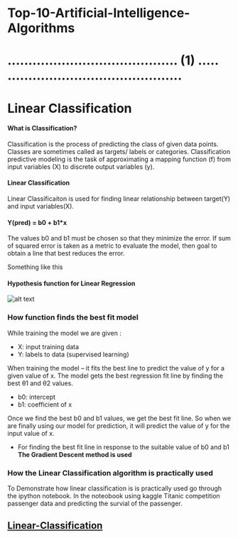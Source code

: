 # Top-10-Artificial-Intelligence-Algorithms
<h1> <strong> ......................................... (1) ..... ..........................................</strong></h1>

# Linear Classification

####  What is Classification?
Classification is the process of predicting the class of given data points. Classes are sometimes called as targets/ labels or categories.
Classification predictive modeling is the task of approximating a mapping function (f) from input variables (X) to discrete output variables (y).

#### Linear Classification 

Linear Classificaiton is used for finding linear relationship between target(Y) and input variables(X).



####  Y(pred) = b0 + b1*x

The values b0 and b1 must be chosen so that they minimize the error. If sum of squared error is taken as a metric to evaluate the model, then goal to obtain a line that best reduces the error.

Something like this 

#### Hypothesis function for Linear Regression 

![alt text](https://cdn-images-1.medium.com/max/800/1*Utp8sgyLk7H39qOQY9pf1A.png)

### How function finds the best fit model
While training the model we are given :

- X: input training data
- Y: labels to data (supervised learning)

When training the model – it fits the best line to predict the value of y for a given value of x. The model gets the best regression fit line by finding the best θ1 and θ2 values.

- b0: intercept
- b1: coefficient of x



Once we find the best b0 and b1 values, we get the best fit line. So when we are finally using our model for prediction, it will predict the value of y for the input value of x.
- For finding the best fit line in response to the suitable value of b0 and b1 <b> The  Gradient Descent method is used </b>

###  How the Linear Classification algorithm is practically used 
To Demonstrate how linear classification is is practically used go through the ipython notebook. In the noteobook using kaggle Titanic competition  passenger data and predicting the survial of the passenger.

## [Linear-Classification](https://github.com/AIVenture0/Top-10-Artificial-Intelligence-Algorithms/blob/master/Linear%20Classification/Linear_classification_with_titanic_data.ipynb)
